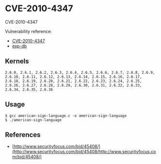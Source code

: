 # CVE-2010-4347

CVE-2010-4347

Vulnerability reference:
 * [CVE-2010-4347](https://cve.mitre.org/cgi-bin/cvename.cgi?name=CVE-2010-4347)  
 * [exp-db](https://www.exploit-db.com/exploits/15774)  

## Kernels
```
2.6.0, 2.6.1, 2.6.2, 2.6.3, 2.6.4, 2.6.5, 2.6.6, 2.6.7, 2.6.8, 2.6.9, 2.6.10, 2.6.11, 2.6.12, 2.6.13, 2.6.14, 2.6.15, 2.6.16, 2.6.17, 2.6.18, 2.6.19, 2.6.20, 2.6.21, 2.6.22, 2.6.23, 2.6.24, 2.6.25, 2.6.26, 2.6.27, 2.6.28, 2.6.29, 2.6.30, 2.6.31, 2.6.32, 2.6.33, 2.6.34, 2.6.35, 2.6.36
```   

## Usage
```
$ gcc american-sign-language.c -o american-sign-language
$ ./american-sign-language
```  


## References
* [http://www.securityfocus.com/bid/45408/](http://www.securityfocus.com/bid/45408/http://www.securityfocus.com/bid/45408/)



